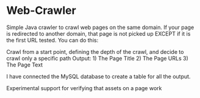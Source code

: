 # Web-Crawler
Simple Java crawler to crawl web pages on the same domain. If your page is redirected to another domain, that page is not picked up EXCEPT if it is the first URL tested. You can do this:

Crawl from a start point, defining the depth of the crawl, and decide to crawl only a specific path
Output: 1) The Page Title
        2) The Page URLs
        3) The Page Text
        
I have connected the MySQL database to create a table for all the output.


Experimental support for verifying that assets on a page work

